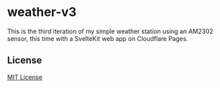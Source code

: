 # weather-v3

This is the third iteration of my simple weather station using an AM2302
sensor, this time with a SvelteKit web app on Cloudflare Pages.

## License

[MIT License](LICENSE)
